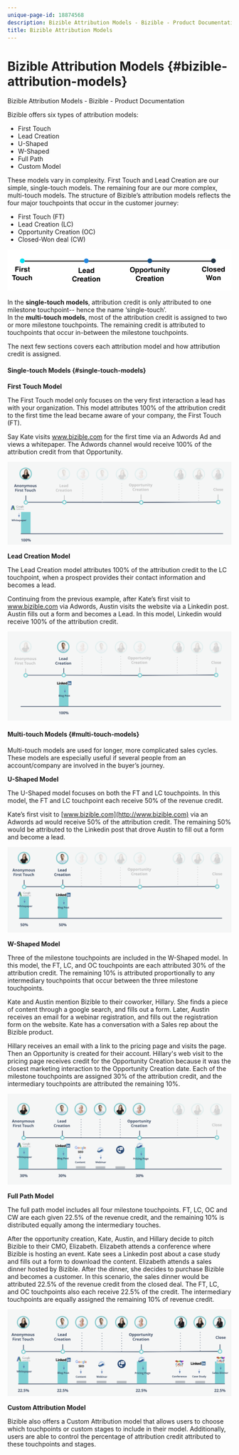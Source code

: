 ```yaml
---
unique-page-id: 18874568
description: Bizible Attribution Models - Bizible - Product Documentation
title: Bizible Attribution Models
---
```


# Bizible Attribution Models {#bizible-attribution-models}

Bizible Attribution Models - Bizible - Product Documentation

Bizible offers six types of attribution models:

* First Touch
* Lead Creation
* U-Shaped
* W-Shaped
* Full Path
* Custom Model

These models vary in complexity. First Touch and Lead Creation are our simple, single-touch models. The remaining four are our more complex, multi-touch models. The structure of Bizible’s attribution models reflects the four major touchpoints that occur in the customer journey:

* First Touch (FT)
* Lead Creation (LC)
* Opportunity Creation (OC)
* Closed-Won deal (CW)

![](assets/1-1.png)  
  
In the **single-touch models**, attribution credit is only attributed to one milestone touchpoint-- hence the name ‘single-touch’.   
In the **multi-touch models**, most of the attribution credit is assigned to two or more milestone touchpoints. The remaining credit is attributed to touchpoints that occur in-between the milestone touchpoints.   
  
The next few sections covers each attribution model and how attribution credit is assigned.

#### Single-touch Models {#single-touch-models}

**First Touch Model** 
  
The First Touch model only focuses on the very first interaction a lead has with your organization. This model attributes 100% of the attribution credit to the first time the lead became aware of your company, the First Touch (FT).  
  
Say Kate visits www.bizible.com for the first time via an Adwords Ad and views a whitepaper. The Adwords channel would receive 100% of the attribution credit from that Opportunity.

![](assets/2.png)

**Lead Creation Model** 
  
The Lead Creation model attributes 100% of the attribution credit to the LC touchpoint, when a prospect provides their contact information and becomes a lead.   
  
Continuing from the previous example, after Kate’s first visit to www.bizible.com via Adwords, Austin visits the website via a Linkedin post. Austin fills out a form and becomes a Lead. In this model, Linkedin would receive 100% of the attribution credit.

![](assets/3.png)

#### Multi-touch Models {#multi-touch-models}

Multi-touch models are used for longer, more complicated sales cycles. These models are especially useful if several people from an account/company are involved in the buyer’s journey.  
  
**U-Shaped Model** 
  
The U-Shaped model focuses on both the FT and LC touchpoints. In this model, the FT and LC touchpoint each receive 50% of the revenue credit.  
  
Kate’s first visit to [www.bizible.com](http://www.bizible.com) via an Adwords ad would receive 50% of the attribution credit. The remaining 50% would be attributed to the Linkedin post that drove Austin to fill out a form and become a lead.

![](assets/4.png)  
  
**W-Shaped Model** 
  
Three of the milestone touchpoints are included in the W-Shaped model. In this model, the FT, LC, and OC touchpoints are each attributed 30% of the attribution credit. The remaining 10% is attributed proportionally to any intermediary touchpoints that occur between the three milestone touchpoints.  
  
Kate and Austin mention Bizible to their coworker, Hillary. She finds a piece of content through a google search, and fills out a form. Later, Austin receives an email for a webinar registration, and fills out the registration form on the website. Kate has a conversation with a Sales rep about the Bizible product.   
  
Hillary receives an email with a link to the pricing page and visits the page. Then an Opportunity is created for their account. Hillary's web visit to the pricing page receives credit for the Opportunity Creation because it was the closest marketing interaction to the Opportunity Creation date. Each of the milestone touchpoints are assigned 30% of the attribution credit, and the intermediary touchpoints are attributed the remaining 10%.

![](assets/5.png)

**Full Path Model** 
  
The full path model includes all four milestone touchpoints. FT, LC, OC and CW are each given 22.5% of the revenue credit, and the remaining 10% is distributed equally among the intermediary touches.  
  
After the opportunity creation, Kate, Austin, and Hillary decide to pitch Bizible to their CMO, Elizabeth. Elizabeth attends a conference where Bizible is hosting an event. Kate sees a Linkedin post about a case study and fills out a form to download the content. Elizabeth attends a sales dinner hosted by Bizible. After the dinner, she decides to purchase Bizible and becomes a customer. In this scenario, the sales dinner would be attributed 22.5% of the revenue credit from the closed deal. The FT, LC, and OC touchpoints also each receive 22.5% of the credit. The intermediary touchpoints are equally assigned the remaining 10% of revenue credit.

![](assets/6.png)

**Custom Attribution Model** 
  
Bizible also offers a Custom Attribution model that allows users to choose which touchpoints or custom stages to include in their model. Additionally, users are able to control the percentage of attribution credit attributed to these touchpoints and stages.
